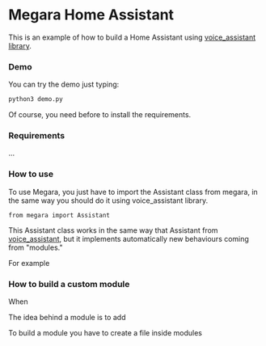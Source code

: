 # Megara Home Assistant
This is an example of how to build a Home Assistant using [voice_assistant library](https://github.com/noviluni/voice_assistant).


### Demo

You can try the demo just typing: 

```bash
python3 demo.py
```
Of course, you need before to install the requirements.


### Requirements
...


### How to use

To use Megara, you just have to import the Assistant class from megara, in the same way you should do it using voice_assistant library.

```python3
from megara import Assistant
```

This Assistant class works in the same way that Assistant from [voice_assistant](https://github.com/noviluni/voice_assistant), but it implements automatically new behaviours coming from "modules."

For example

 



### How to build a custom module

When

The idea behind a module is to add 

To build a module you have to create a file inside modules 